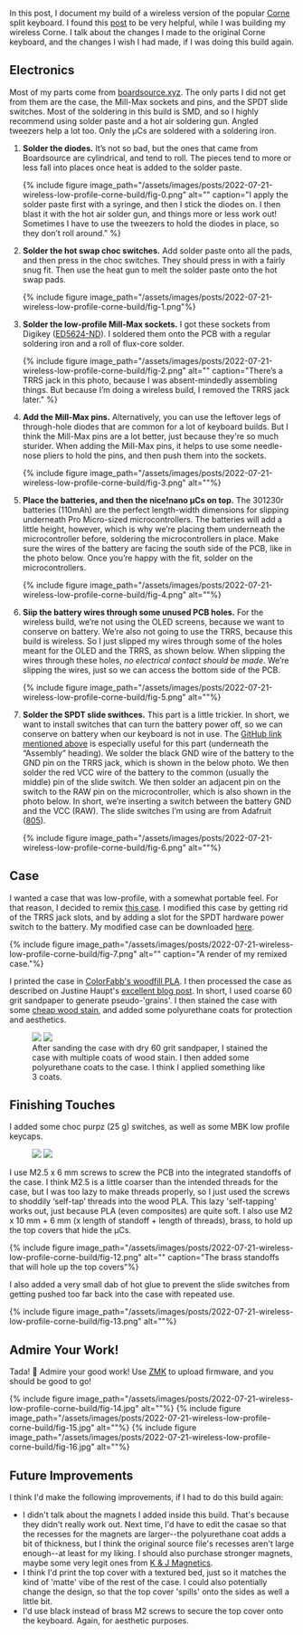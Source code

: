 In this post, I document my build of a wireless version of the popular [Corne](https://github.com/foostan/crkbd) split keyboard. I found this [post](https://github.com/jhelvy/wireless-corne/tree/main/build) to be very helpful, while I was building my wireless Corne. I talk about the changes I made to the original Corne keyboard, and the changes I wish I had made, if I was doing this build again. 

## Electronics
Most of my parts come from [boardsource.xyz](boardsource.xyz). The only parts I did not get from them are the case, the Mill-Max sockets and pins, and the SPDT slide switches. Most of the soldering in this build is SMD, and so I highly recommend using solder paste and a hot air soldering gun. Angled tweezers help a lot too. Only the µCs are soldered with a soldering iron. 

1. **Solder the diodes.** It’s not so bad, but the ones that came from Boardsource are cylindrical, and tend to roll. The pieces tend to more or less fall into places once heat is added to the solder paste. 

    {% include figure image_path="/assets/images/posts/2022-07-21-wireless-low-profile-corne-build/fig-0.png" alt="" caption="I apply the solder paste first with a syringe, and then I stick the diodes on. I then blast it with the hot air solder gun, and things more or less work out! Sometimes I have to use the tweezers to hold the diodes in place, so they don’t roll around." %}

2. **Solder the hot swap choc switches.** Add solder paste onto all the pads, and then press in the choc switches. They should press in with a fairly snug fit. Then use the heat gun to melt the solder paste onto the hot swap pads. 

    {% include figure image_path="/assets/images/posts/2022-07-21-wireless-low-profile-corne-build/fig-1.png"%}

3. **Solder the low-profile Mill-Max sockets.** I got these sockets from Digikey ([ED5624-ND](https://www.digikey.com/en/products/detail/mill-max-manufacturing-corp/115-93-624-41-003000/81896)). I soldered them onto the PCB with a regular soldering iron and a roll of flux-core solder. 

    {% include figure image_path="/assets/images/posts/2022-07-21-wireless-low-profile-corne-build/fig-2.png" alt="" caption="There’s a TRRS jack in this photo, because I was absent-mindedly assembling things. But because I’m doing a wireless build, I removed the TRRS jack later." %}

4. **Add the Mill-Max pins.** Alternatively, you can use the leftover legs of through-hole diodes that are common for a lot of keyboard builds. But I think the Mill-Max pins are a lot better, just because they're so much sturider. When adding the Mill-Max pins, it helps to use some needle-nose pliers to hold the pins, and then push them into the sockets. 

    {% include figure image_path="/assets/images/posts/2022-07-21-wireless-low-profile-corne-build/fig-3.png" alt=""%}

5. **Place the batteries, and then the nice!nano µCs on top.** The 301230r batteries (110mAh) are the perfect length-width dimensions for slipping underneath Pro Micro-sized microcontrollers. The batteries will add a little height, however, which is why we’re placing them underneath the microcontroller before, soldering the microcontrollers in place. Make sure the wires of the battery are facing the south side of the PCB, like in the photo below. Once you’re happy with the fit, solder on the microcontrollers. 

    {% include figure image_path="/assets/images/posts/2022-07-21-wireless-low-profile-corne-build/fig-4.png" alt=""%}

6. **Siip the battery wires through some unused PCB holes.** For the wireless build, we’re not using the OLED screens, because we want to conserve on battery. We’re also not going to use the TRRS, because this build is wireless. So I just slipped my wires through some of the holes meant for the OLED and the TRRS, as shown below. When slipping the wires through these holes, _no electrical contact should be made_. We’re slipping the wires, just so we can access the bottom side of the PCB. 

    {% include figure image_path="/assets/images/posts/2022-07-21-wireless-low-profile-corne-build/fig-5.png" alt=""%}

7. **Solder the SPDT slide swithces.** This part is a little trickier. In short, we want to install switches that can turn the battery power off, so we can conserve on battery when our keyboard is not in use. The [GitHub link mentioned above](https://github.com/jhelvy/wireless-corne/tree/main/build) is especially useful for this part (underneath the “Assembly” heading). We solder the black GND wire of the battery to the GND pin on the TRRS jack, which is shown in the below photo. We then solder the red VCC wire of the battery to the common (usually the middle) pin of the slide switch. We then solder an adjacent pin on the switch to the RAW pin on the microcontroller, which is also shown in the photo below. In short, we’re inserting a switch between the battery GND and the VCC (RAW). The slide switches I’m using are from Adafruit ([805](https://www.adafruit.com/product/805)). 

    {% include figure image_path="/assets/images/posts/2022-07-21-wireless-low-profile-corne-build/fig-6.png" alt=""%}

## Case
I wanted a case that was low-profile, with a somewhat portable feel. For that reason, I decided to remix [this case](https://www.printables.com/model/117598-travel-crkbd-magnetic-case). I modified this case by getting rid of the TRRS jack slots, and by adding a slot for the SPDT hardware power switch to the battery. My modified case can be downloaded [here](https://www.printables.com/model/245118-corne-wireless-case). 

{% include figure image_path="/assets/images/posts/2022-07-21-wireless-low-profile-corne-build/fig-7.png" alt="" caption="A render of my remixed case."%}

I printed the case in [ColorFabb's woodfill PLA](https://colorfabb.com/woodfill). I then processed the case as described on Justine Haupt's [excellent blog post](https://www.justine-haupt.com/Concertina/). In short, I used coarse 60 grit sandpaper to generate pseudo-'grains'. I then stained the case with some [cheap wood stain](https://www.amazon.com/gp/product/B08CXDRVFQ/ref=ppx_yo_dt_b_search_asin_title?ie=UTF8&psc=1), and added some polyurethane coats for protection and aesthetics. 

<figure class="half">
    <a href="/assets/images/posts/2022-07-21-wireless-low-profile-corne-build/fig-8.png"><img src="/assets/images/posts/2022-07-21-wireless-low-profile-corne-build/fig-8.png"></a>
    <a href="/assets/images/posts/2022-07-21-wireless-low-profile-corne-build/fig-9.png"><img src="/assets/images/posts/2022-07-21-wireless-low-profile-corne-build/fig-9.png"></a>
    <figcaption>After sanding the case with dry 60 grit sandpaper, I stained the case with multiple coats of wood stain. I then added some polyurethane coats to the case. I think I applied something like 3 coats.</figcaption>
</figure>

## Finishing Touches

I added some choc purpz (25 g) switches, as well as some MBK low profile keycaps. 

<figure class="half">
    <a href="/assets/images/posts/2022-07-21-wireless-low-profile-corne-build/fig-10.png"><img src="/assets/images/posts/2022-07-21-wireless-low-profile-corne-build/fig-8.png"></a>
    <a href="/assets/images/posts/2022-07-21-wireless-low-profile-corne-build/fig-11.png"><img src="/assets/images/posts/2022-07-21-wireless-low-profile-corne-build/fig-9.png"></a>
</figure>

I use M2.5 x 6 mm screws to screw the PCB into the integrated standoffs of the case. I think M2.5 is a little coarser than the intended threads for the case, but I was too lazy to make threads properly, so I just used the screws to shoddily ‘self-tap’ threads into the wood PLA. This lazy 'self-tapping' works out, just because PLA (even composites) are quite soft. I also use M2 x 10 mm + 6 mm (x length of standoff + length of threads), brass, to hold up the top covers that hide the µCs. 

{% include figure image_path="/assets/images/posts/2022-07-21-wireless-low-profile-corne-build/fig-12.png" alt="" caption="The brass standoffs that will hole up the top covers"%}

I also added a very small dab of hot glue to prevent the slide switches from getting pushed too far back into the case with repeated use. 

{% include figure image_path="/assets/images/posts/2022-07-21-wireless-low-profile-corne-build/fig-13.png" alt=""%}

## Admire Your Work!
Tada! :tada: Admire your good work! Use [ZMK](https://zmk.dev/) to upload firmware, and you should be good to go!

{% include figure image_path="/assets/images/posts/2022-07-21-wireless-low-profile-corne-build/fig-14.jpg" alt=""%}
{% include figure image_path="/assets/images/posts/2022-07-21-wireless-low-profile-corne-build/fig-15.jpg" alt=""%}
{% include figure image_path="/assets/images/posts/2022-07-21-wireless-low-profile-corne-build/fig-16.jpg" alt=""%}

## Future Improvements
I think I'd make the following improvements, if I had to do this build again:

- I didn't talk about the magnets I added inside this build. That's because they didn't really work out. Next time, I'd have to edit the casae so that the recesses for the magnets are larger--the polyurethane coat adds a bit of thickness, but I think the original source file's recesses aren't large enough--at least for my liking. I should also purchase stronger magnets, maybe some very legit ones from [K & J Magnetics](https://www.kjmagnetics.com/).
- I think I'd print the top cover with a textured bed, just so it matches the kind of 'matte' vibe of the rest of the case. I could also potentially change the design, so that the top cover 'spills' onto the sides as well a little bit. 
- I'd use black instead of brass M2 screws to secure the top cover onto the keyboard. Again, for aesthetic purposes. 